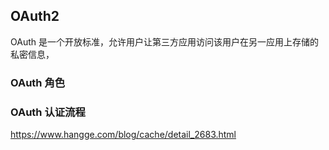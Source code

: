 ## OAuth2
OAuth 是一个开放标准，允许用户让第三方应用访问该用户在另一应用上存储的私密信息，

### OAuth 角色

### OAuth 认证流程



https://www.hangge.com/blog/cache/detail_2683.html